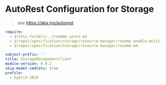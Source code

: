 # AutoRest Configuration for Storage

> see https://aka.ms/autorest

``` yaml
require: 
  - $(this-folder)/../readme.azure.md
  - $(repo)/specification/storage/resource-manager/readme.enable-multi-api.md
  - $(repo)/specification/storage/resource-manager/readme.md

subject-prefix: ''
title: StorageManagementClient
module-version: 0.0.1
skip-model-cmdlets: true
profile: 
  - hybrid-2019
```